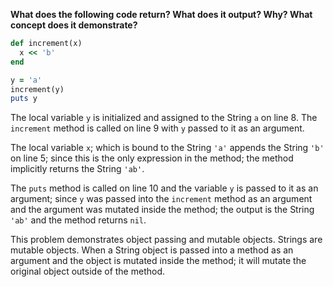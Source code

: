 **What does the following code return? What does it output? Why? What concept does it demonstrate?**

```ruby
def increment(x)
  x << 'b'
end

y = 'a'
increment(y)
puts y
```
The local variable `y` is initialized and assigned to the String `a` on line 8. The `increment` method is called on line 9 with `y` passed to it as an argument.

The local variable `x`; which is bound to the String `'a'` appends the String `'b'` on line 5; since this is the only expression in the method; the method implicitly returns the String `'ab'`.

The `puts` method is called on line 10 and the variable `y` is passed to it as an argument; since `y` was passed into the `increment` method as an argument and the argument was mutated inside the method; the output is the String `'ab'` and the method returns `nil`.

This problem demonstrates object passing and mutable objects. Strings are mutable objects. When a String object is passed into a method as an argument and the object is mutated inside the method; it will mutate the original object outside of the method.


